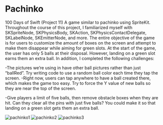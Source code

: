# Pachinko
100 Days of Swift (Project 11) A game similar to pachinko using SpriteKit. Throughout the course of this project, I familiarized myself with SKSpriteNode, 
SKPhysicsBody, SKAction, SKPhysicsContactDelegate, SKLabelNode, SKEmitterNode, and more. The entire objective of the game is for users to customize the 
amount of boxes on the screen and attempt to make them disappear while aiming for green slots. At the start of the game, the user has only 5 balls at their
disposal. However, landing on a green slot earns them an extra ball. In addition, I completed the following challenges:


-The pictures we’re using in have other ball pictures rather than just “ballRed”. Try writing code to use a random ball color each time they tap the screen.
-Right now, users can tap anywhere to have a ball created there, which makes the game too easy. Try to force the Y value of new balls so they are near the top of the screen.


-Give players a limit of five balls, then remove obstacle boxes when they are hit. Can they clear all the pins with just five balls? You could make it so that landing on a green slot gets them an extra ball.

![pachinko1](https://user-images.githubusercontent.com/42749527/114954816-52818600-9e29-11eb-93d2-a3b24c38a024.jpg)
![pachinko2](https://user-images.githubusercontent.com/42749527/114954822-57463a00-9e29-11eb-9404-6413237ba608.jpg)
![pachinko3](https://user-images.githubusercontent.com/42749527/114954831-5b725780-9e29-11eb-9251-2700b6ce08d7.jpg)


